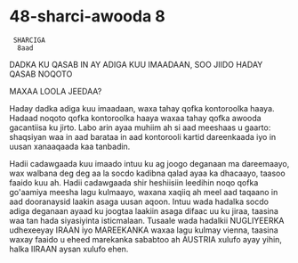 # 48-sharci-awooda 8

     SHARCIGA
      8aad
      
      
      
      
 DADKA KU QASAB IN AY ADIGA KUU IMAADAAN, SOO JIIDO HADAY QASAB NOQOTO
 
 
 MAXAA LOOLA JEEDAA?
 
 
 Haday dadka adiga kuu imaadaan, waxa tahay qofka kontoroolka haaya. Hadaad noqoto qofka kontoroolka haaya waxaa tahay qofka awooda gacantiisa ku jirto. Labo arin ayaa muhiim ah si aad meeshaas u gaarto: shaqsiyan waa in aad barataa in aad kontorooli kartid dareenkaada iyo in uusan xanaaqaada kaa tanbadin.
 
 
 Hadii cadawgaada kuu imaado intuu ku ag joogo deganaan ma dareemaayo, wax walbana deg deg aa la socdo kadibna qalad ayaa ka dhacaayo, taasoo faaido kuu ah. Hadii cadawgaada shir heshiisiin leedihin noqo qofka go'aamiya meesha lagu kulmaayo, waxana xaqiiq ah meel aad taqaano in aad dooranaysid laakin asaga uusan aqoon. Intuu wada hadalka socdo adiga deganaan ayaad ku joogtaa laakiin asaga difaac uu ku jiraa, taasina waa tan hada siyasiyinta isticmalaan. Tusaale wada hadalkii NUGLIYEERKA udhexeeyay IRAAN iyo MAREEKANKA waxaa lagu kulmay vienna, taasina waxay faaido u eheed marekanka sababtoo ah AUSTRIA xulufo ayay yihin, halka IIRAAN aysan xulufo ehen.
 
 
 
